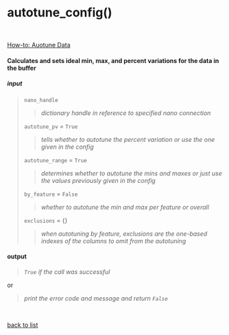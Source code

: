 # **autotune_config()**
<br/>

[How-to: Auotune Data](../How-Tos/How_To_Autotune_Data.md)

#### Calculates and sets ideal min, max, and percent variations for the data in the buffer
##### input
>`nano_handle`
>>*dictionary handle in reference to specified nano connection*
>
>`autotune_pv` = `True`
>>*tells whether to autotune the percent variation or use the one given in the config*
>
>`autotune_range` = `True`
>>*determines whether to autotune the mins and maxes or just use the values previously given in the config*
>
>`by_feature` = `False`
>>*whether to autotune the min and max per feature or overall*
>
>`exclusions` = {}
>>*when autotuning by feature, exclusions are the one-based indexes of the columns to omit from the autotuning*

#### output
>*`True` if the call was successful*

or
>*print the error code and message and return `False`*

<br/>

[back to list](./Index.md)

